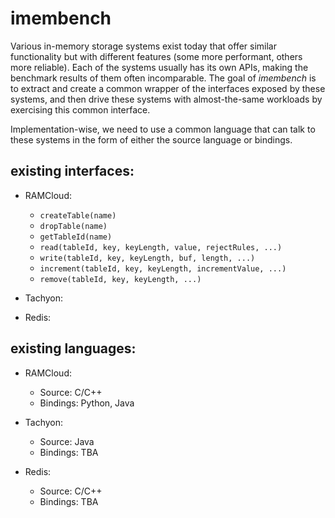 # imembench
Various in-memory storage systems exist today that offer similar functionality but
with different features (some more performant, others more reliable). Each of the 
systems usually has its own APIs, making the benchmark results of them often 
incomparable. The goal of *imembench* is to extract and create a common wrapper of the
interfaces exposed by these systems, and then drive these systems with almost-the-same 
workloads by exercising this common interface. 

Implementation-wise, we need to use a common language that can talk to these systems in 
the form of either the source language or bindings. 

## existing interfaces:
- RAMCloud:
  * `createTable(name)`
  * `dropTable(name)`
  * `getTableId(name)`
  * `read(tableId, key, keyLength, value, rejectRules, ...)`
  * `write(tableId, key, keyLength, buf, length, ...)`
  * `increment(tableId, key, keyLength, incrementValue, ...)`
  * `remove(tableId, key, keyLength, ...)`

- Tachyon:

- Redis:

## existing languages:
- RAMCloud:
  * Source: C/C++
  * Bindings: Python, Java

- Tachyon:
  * Source: Java
  * Bindings: TBA

- Redis:
  * Source: C/C++
  * Bindings: TBA

